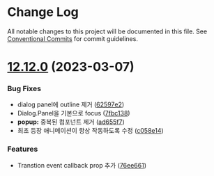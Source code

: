 # Change Log

All notable changes to this project will be documented in this file.
See [Conventional Commits](https://conventionalcommits.org) for commit guidelines.

# [12.12.0](https://github.com/titicacadev/triple-frontend/compare/v12.11.0...v12.12.0) (2023-03-07)


### Bug Fixes

* dialog panel에 outline 제거 ([62597e2](https://github.com/titicacadev/triple-frontend/commit/62597e24998a9a6edc473c6a5dd688cd908ba692))
* Dialog.Panel을 기본으로 focus ([7fbc138](https://github.com/titicacadev/triple-frontend/commit/7fbc13889bfa053be6355005d3991138c045da7d))
* **popup:** 중복된 컴포넌트 제거 ([ad655f7](https://github.com/titicacadev/triple-frontend/commit/ad655f78b635b46c5651b6ee0666f3c3fd59704f))
* 최초 등장 애니메이션이 항상 작동하도록 수정 ([c058e14](https://github.com/titicacadev/triple-frontend/commit/c058e1465616b3da75946eef6a3d6956a96f383c))


### Features

* Transtion event callback prop 추가 ([76ee661](https://github.com/titicacadev/triple-frontend/commit/76ee66138fe510a70ccdb3f722f12fdf7acf3032))

